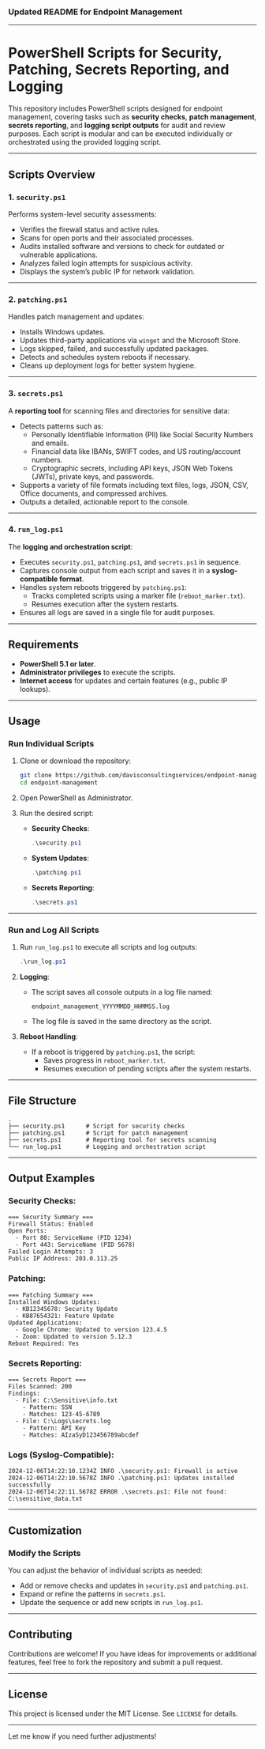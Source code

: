### **Updated README for Endpoint Management**

---

# PowerShell Scripts for Security, Patching, Secrets Reporting, and Logging

This repository includes PowerShell scripts designed for endpoint management, covering tasks such as **security checks**, **patch management**, **secrets reporting**, and **logging script outputs** for audit and review purposes. Each script is modular and can be executed individually or orchestrated using the provided logging script.

---

## **Scripts Overview**

### **1. `security.ps1`**
Performs system-level security assessments:
- Verifies the firewall status and active rules.
- Scans for open ports and their associated processes.
- Audits installed software and versions to check for outdated or vulnerable applications.
- Analyzes failed login attempts for suspicious activity.
- Displays the system’s public IP for network validation.

---

### **2. `patching.ps1`**
Handles patch management and updates:
- Installs Windows updates.
- Updates third-party applications via `winget` and the Microsoft Store.
- Logs skipped, failed, and successfully updated packages.
- Detects and schedules system reboots if necessary.
- Cleans up deployment logs for better system hygiene.

---

### **3. `secrets.ps1`**
A **reporting tool** for scanning files and directories for sensitive data:
- Detects patterns such as:
  - Personally Identifiable Information (PII) like Social Security Numbers and emails.
  - Financial data like IBANs, SWIFT codes, and US routing/account numbers.
  - Cryptographic secrets, including API keys, JSON Web Tokens (JWTs), private keys, and passwords.
- Supports a variety of file formats including text files, logs, JSON, CSV, Office documents, and compressed archives.
- Outputs a detailed, actionable report to the console.

---

### **4. `run_log.ps1`**
The **logging and orchestration script**:
- Executes `security.ps1`, `patching.ps1`, and `secrets.ps1` in sequence.
- Captures console output from each script and saves it in a **syslog-compatible format**.
- Handles system reboots triggered by `patching.ps1`:
  - Tracks completed scripts using a marker file (`reboot_marker.txt`).
  - Resumes execution after the system restarts.
- Ensures all logs are saved in a single file for audit purposes.

---

## **Requirements**

- **PowerShell 5.1 or later**.
- **Administrator privileges** to execute the scripts.
- **Internet access** for updates and certain features (e.g., public IP lookups).

---

## **Usage**

### **Run Individual Scripts**
1. Clone or download the repository:
   ```bash
   git clone https://github.com/davisconsultingservices/endpoint-management.git
   cd endpoint-management
   ```

2. Open PowerShell as Administrator.

3. Run the desired script:
   - **Security Checks**:
     ```powershell
     .\security.ps1
     ```
   - **System Updates**:
     ```powershell
     .\patching.ps1
     ```
   - **Secrets Reporting**:
     ```powershell
     .\secrets.ps1
     ```

---

### **Run and Log All Scripts**
1. Run `run_log.ps1` to execute all scripts and log outputs:
   ```powershell
   .\run_log.ps1
   ```

2. **Logging**:
   - The script saves all console outputs in a log file named:
     ```plaintext
     endpoint_management_YYYYMMDD_HHMMSS.log
     ```
   - The log file is saved in the same directory as the script.

3. **Reboot Handling**:
   - If a reboot is triggered by `patching.ps1`, the script:
     - Saves progress in `reboot_marker.txt`.
     - Resumes execution of pending scripts after the system restarts.

---

## **File Structure**

```plaintext
.
├── security.ps1      # Script for security checks
├── patching.ps1      # Script for patch management
├── secrets.ps1       # Reporting tool for secrets scanning
└── run_log.ps1       # Logging and orchestration script
```

---

## **Output Examples**

### Security Checks:
```plaintext
=== Security Summary ===
Firewall Status: Enabled
Open Ports:
  - Port 80: ServiceName (PID 1234)
  - Port 443: ServiceName (PID 5678)
Failed Login Attempts: 3
Public IP Address: 203.0.113.25
```

### Patching:
```plaintext
=== Patching Summary ===
Installed Windows Updates:
  - KB12345678: Security Update
  - KB87654321: Feature Update
Updated Applications:
  - Google Chrome: Updated to version 123.4.5
  - Zoom: Updated to version 5.12.3
Reboot Required: Yes
```

### Secrets Reporting:
```plaintext
=== Secrets Report ===
Files Scanned: 200
Findings:
  - File: C:\Sensitive\info.txt
    - Pattern: SSN
    - Matches: 123-45-6789
  - File: C:\Logs\secrets.log
    - Pattern: API Key
    - Matches: AIzaSyD123456789abcdef
```

### Logs (Syslog-Compatible):
```plaintext
2024-12-06T14:22:10.1234Z INFO .\security.ps1: Firewall is active
2024-12-06T14:22:10.5678Z INFO .\patching.ps1: Updates installed successfully
2024-12-06T14:22:11.5678Z ERROR .\secrets.ps1: File not found: C:\sensitive_data.txt
```

---

## **Customization**

### Modify the Scripts
You can adjust the behavior of individual scripts as needed:
- Add or remove checks and updates in `security.ps1` and `patching.ps1`.
- Expand or refine the patterns in `secrets.ps1`.
- Update the sequence or add new scripts in `run_log.ps1`.

---

## **Contributing**

Contributions are welcome! If you have ideas for improvements or additional features, feel free to fork the repository and submit a pull request.

---

## **License**

This project is licensed under the MIT License. See `LICENSE` for details.

---

Let me know if you need further adjustments!
